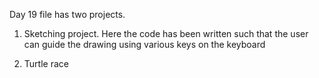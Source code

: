 Day 19 file has two projects.
1) Sketching project.
Here the code has been written such that the user can guide the drawing using various
keys on the keyboard

2) Turtle race